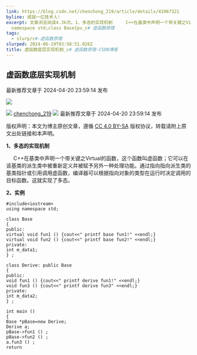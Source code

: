 ```yaml
---
link: https://blog.csdn.net/chenchong_219/article/details/41967321
byline: 成就一亿技术人!
excerpt: 文章浏览阅读4.3k次。1、多态的实现机制     C++在基类中声明一个带关键之Virtual的函数，这个函数叫虚函数；它可以在该基类的派生类中被重新定义并被赋予另外一种处理功能。通过指向指向派生类的基类指针或引用调用虚函数，编译器可以根据指向对象的类型在运行时决定调用的目标函数。这就实现了多态。2、实例#includeusing
  namespace std;class Base{pu_c# 虚函数原理
tags:
  - slurp/c#-虚函数原理
slurped: 2024-06-19T03:58:51.026Z
title: 虚函数底层实现机制_c# 虚函数原理-CSDN博客
---
```


## 虚函数底层实现机制

最新推荐文章于 2024-04-20 23:59:14 发布

![](https://csdnimg.cn/release/blogv2/dist/pc/img/original.png)

![](https://csdnimg.cn/release/blogv2/dist/pc/img/identityVipNew.png) [chenchong_219](https://blog.csdn.net/chenchong_219 "chenchong_219") ![](https://csdnimg.cn/release/blogv2/dist/pc/img/newCurrentTime2.png) 最新推荐文章于 2024-04-20 23:59:14 发布

版权声明：本文为博主原创文章，遵循 [CC 4.0 BY-SA](http://creativecommons.org/licenses/by-sa/4.0/) 版权协议，转载请附上原文出处链接和本声明。

**1、多态的实现机制**

     C++在基类中声明一个带关键之Virtual的函数，这个函数叫虚函数；它可以在该基类的派生类中被重新定义并被赋予另外一种处理功能。通过指向指向派生类的基类指针或引用调用虚函数，编译器可以根据指向对象的类型在运行时决定调用的目标函数。这就实现了多态。

**2、实例**

```
#include<iostream>
using namespace std;

class Base
{
public:
virtual void fun1 () {cout<<" printf base fun1!" <<endl;}
virtual void fun2 () {cout<<" printf base fun2!" <<endl;}
private:
int m_data1;
} ;

class Derive: public Base
{
public:
void fun1 () {cout<<" printf derive fun1!" <<endl;}
void fun3 () {cout<<" printf derive fun3" <<endl;}
private:
int m_data2;
} ;

int main ()
{
Base *pBase=new Derive;
Derive a;
pBase->fun1 () ;
pBase->fun2 () ;
a.fun3 () ;
return
```